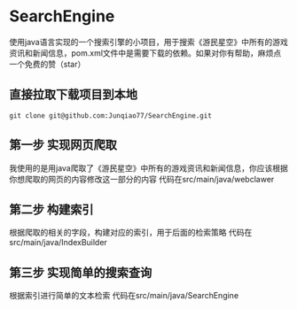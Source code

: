 # SearchEngine
  使用java语言实现的一个搜索引擎的小项目，用于搜索《游民星空》中所有的游戏资讯和新闻信息，pom.xml文件中是需要下载的依赖。如果对你有帮助，麻烦点一个免费的赞（star）
  

## 直接拉取下载项目到本地
```
git clone git@github.com:Junqiao77/SearchEngine.git
```
## 第一步 实现网页爬取
  我使用的是用java爬取了《游民星空》中所有的游戏资讯和新闻信息，你应该根据你想爬取的网页的内容修改这一部分的内容
代码在src/main/java/webclawer

## 第二步 构建索引
  根据爬取的相关的字段，构建对应的索引，用于后面的检索策略
  代码在src/main/java/IndexBuilder

## 第三步 实现简单的搜索查询
  根据索引进行简单的文本检索
  代码在src/main/java/SearchEngine
